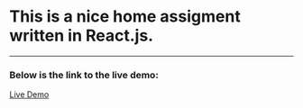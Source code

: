 # This is a nice home assigment written in React.js.

---
### Below is the link to the live demo:
[Live Demo](https://herolo-cinema-react.firebaseapp.com "Live Demo")